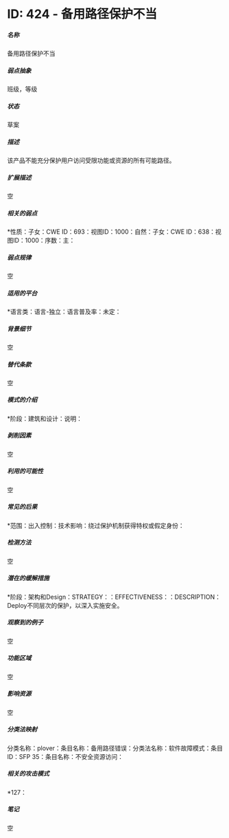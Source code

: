 # ID: 424 - 备用路径保护不当
<h5>名称</h5>备用路径保护不当
<h5>弱点抽象</h5>班级，等级
<h5>状态</h5>草案
<h5>描述</h5>该产品不能充分保护用户访问受限功能或资源的所有可能路径。
<h5>扩展描述</h5>空
<h5>相关的弱点</h5>*性质：子女：CWE ID：693：视图ID：1000：自然：子女：CWE ID：638：视图ID：1000：序数：主：
<h5>弱点规律</h5>空
<h5>适用的平台</h5>*语言类：语言-独立：语言普及率：未定：
<h5>背景细节</h5>空
<h5>替代条款</h5>空
<h5>模式的介绍</h5>*阶段：建筑和设计：说明：
<h5>剥削因素</h5>空
<h5>利用的可能性</h5>空
<h5>常见的后果</h5>*范围：出入控制：技术影响：绕过保护机制获得特权或假定身份：
<h5>检测方法</h5>空
<h5>潜在的缓解措施</h5>*阶段：架构和Design：STRATEGY：：EFFECTIVENESS：：DESCRIPTION：Deploy不同层次的保护，以深入实施安全。
<h5>观察到的例子</h5>空
<h5>功能区域</h5>空
<h5>影响资源</h5>空
<h5>分类法映射</h5>分类名称：plover：条目名称：备用路径错误：分类法名称：软件故障模式：条目ID：SFP 35：条目名称：不安全资源访问：
<h5>相关的攻击模式</h5>*127：
<h5>笔记</h5>空

